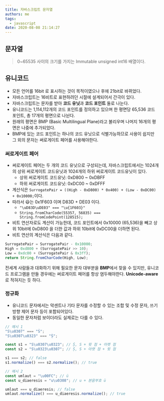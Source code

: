 ```yaml
---
title: 자바스크립트 문자열
authors: me
tags:
  - javascript
date: 2020-08-08 21:14:27
---
```


## 문자열

> 0~65535 사이의 크기를 가지는 Immutable unsigned int16 배열이다.

## 유니코드

- 모든 언어를 16bit 로 표시하는 것이 목적이였으나 후에 21bit로 바뀌었다.
- 자바스크립트는 16비트로 표현하려던 시절에 설계되어서 간극이 있다.
- 자바스크립트는 문자를 받아 **코드 유닛**과 **코드 포인트** 둘로 나눈다.
- 유니코드는 1,114,112개의 코드 포인트를 정의하고 있으며 한 평면당 65,536 코드포인트, 총 17개의 평면으로 나뉜다.
- 원래의 평면은 BMP (Basic Multilingual Plane)라고 불리우며 나머지 16개의 평면은 나중에 추가되었다.
- BMP에 있는 코드 포인트는 하나의 코드 유닛으로 식별가능하므로 사용이 쉽지만 그 외의 문자는 써로게이트 페어를 사용해야한다.

### 써로게이트 페어

- 써로게이트 페어는 두 개의 코드 유닛으로 구성되는데, 자바스크립트에서는 1024개의 상위 써로게이트 코드유닛과 1024개의 하위 써로게이트 코드유닛이 있다.
  - 상위 써로게이트 코드유닛: 0xD800 ~ 0xDBFF
  - 하위 써로게이트 코드유닛: 0xDC00 ~ 0xDFFF
- 계산식은 `SurrogatePair = ((High - 0xD800) * 0x400) + (Low - 0xDC00) + 0x10000;`이다.
- 따라서 😃는 0x1F603 이며 D83D + DE03 이다.
  - `"\uD83D\uDE03" === "\u{1F603}"`
  - `String.fromCharCode(55357, 56835) === String.fromCodePoint(128515);`
- 비트 연산자로도 계산이 가능한데, 코드 포인트에서 0x10000 (65,536)을 빼고 상위 10bit에 0xD800 을 더한 값과 하위 10bit에 0xDC00을 더하면 된다.
- 비트 연산의 계산식은 다음과 같다.

```js
SurrogatePair = SurrogatePair - 0x10000;
High = 0xd800 + (SurrogatePair >> 10);
Low = 0xdc00 + (SurrogatePair & 0x3ff);
return String.fromCharCode(High, Low);
```

전세계 사람들과 대화하기 위해 필요한 문자 대부분을 **BMP**에서 찾을 수 있지만, 유니코드 프로그램을 만들 경우에는 써로게이트 페어를 항상 염두해야한다. **Unicode-aware** 로 적혀지는 듯 하다.

### 정규화

- 유니코드 문자에서는 악센트나 기타 문자를 수정할 수 있는 조합 및 수정 문자, 쓰기 방향 제어 문자 등이 포함되어있다.
- 동일한 문자처럼 보이더라도 실제로는 다를 수 있다.

```js
// 예시 1
"S\u0307" === "Ṡ";
"S\u0307\u0323" === "Ṩ";

const s1 = "S\u0307\u0323"; // Ṩ, S + 윗 점 + 아랫 점
const s2 = "S\u0323\u0307"; // Ṩ, S + 아랫 점 + 윗 점

s1 === s2; // false
s1.normalize() === s2.normalize(); // true

// 예시 2
const umlaut = "\u00FC"; // ü
const u_diaeresis = "u\u0308"; // u + 분음부호 ü

umlaut === u_diaeresis; // false
umlaut.normalize() === u_diaeresis.normalize(); // true
```
